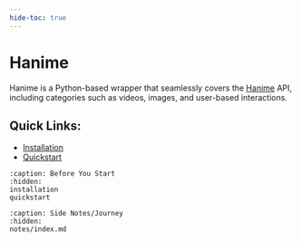 ```yaml
---
hide-toc: true
---
```


# Hanime

Hanime is a Python-based wrapper that seamlessly covers the [Hanime](https://hanime.tv) API, including categories such as videos, images, and user-based interactions.

## Quick Links:
- [Installation](installation.md)
- [Quickstart](quickstart.md)

```{toctree}
:caption: Before You Start
:hidden:
installation
quickstart
```

```{toctree}
:caption: Side Notes/Journey
:hidden:
notes/index.md
```